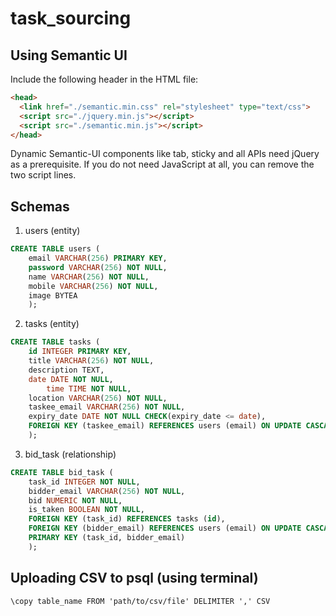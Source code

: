 # task_sourcing

## Using Semantic UI

Include the following header in the HTML file:
```html
<head>
  <link href="./semantic.min.css" rel="stylesheet" type="text/css">
  <script src="./jquery.min.js"></script>
  <script src="./semantic.min.js"></script>
</head>
```

Dynamic Semantic-UI components like tab, sticky and all APIs need jQuery as a prerequisite. If you do not need JavaScript at all, you can remove the two script lines.

## Schemas

1. users (entity)
```sql
CREATE TABLE users (
	email VARCHAR(256) PRIMARY KEY,
	password VARCHAR(256) NOT NULL,
	name VARCHAR(256) NOT NULL,
	mobile VARCHAR(256) NOT NULL,
	image BYTEA
	);
```

2. tasks (entity)
```sql
CREATE TABLE tasks (
	id INTEGER PRIMARY KEY,
	title VARCHAR(256) NOT NULL,
	description TEXT,
	date DATE NOT NULL,
        time TIME NOT NULL,
	location VARCHAR(256) NOT NULL,
	taskee_email VARCHAR(256) NOT NULL,
	expiry_date DATE NOT NULL CHECK(expiry_date <= date),
	FOREIGN KEY (taskee_email) REFERENCES users (email) ON UPDATE CASCADE
	);
```

3. bid_task (relationship)
```sql
CREATE TABLE bid_task (
	task_id INTEGER NOT NULL,
	bidder_email VARCHAR(256) NOT NULL,
	bid NUMERIC NOT NULL,
	is_taken BOOLEAN NOT NULL,
	FOREIGN KEY (task_id) REFERENCES tasks (id),
	FOREIGN KEY (bidder_email) REFERENCES users (email) ON UPDATE CASCADE,
	PRIMARY KEY (task_id, bidder_email)
	);
```

## Uploading CSV to psql (using terminal)

```psql
\copy table_name FROM 'path/to/csv/file' DELIMITER ',' CSV
```
